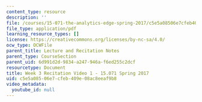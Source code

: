 ```yaml
---
content_type: resource
description: ''
file: /courses/15-071-the-analytics-edge-spring-2017/c5e5a08506e7cfeb409e08ac8eeaf9b8_MIT15_071S17_Unit3_Recitation.pdf
file_type: application/pdf
learning_resource_types: []
license: https://creativecommons.org/licenses/by-nc-sa/4.0/
ocw_type: OCWFile
parent_title: Lecture and Recitation Notes
parent_type: CourseSection
parent_uid: 6d991d2d-9834-a247-946a-f6ed255c2dcf
resourcetype: Document
title: Week 3 Recitation Video 1 - 15.071 Spring 2017
uid: c5e5a085-06e7-cfeb-409e-08ac8eeaf9b8
video_metadata:
  youtube_id: null
---
```

